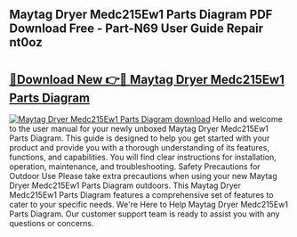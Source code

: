 ## Maytag Dryer Medc215Ew1 Parts Diagram PDF Download Free - Part-N69 User Guide Repair nt0oz

# <h2><a href="http://dfkti2.blite.top/?on=Maytag+Dryer+Medc215Ew1+Parts+Diagram">🔗Download New 👉🔴 Maytag Dryer Medc215Ew1 Parts Diagram</a></h2>

[![Maytag Dryer Medc215Ew1 Parts Diagram download](https://i.imgur.com/lujVjoI.png)](http://dfkti2.blite.top/?on=Maytag+Dryer+Medc215Ew1+Parts+Diagram)
Hello and welcome to the user manual for your newly unboxed Maytag Dryer Medc215Ew1 Parts Diagram. This guide is designed to help you get started with your product and provide you with a thorough understanding of its features, functions, and capabilities. You will find clear instructions for installation, operation, maintenance, and troubleshooting. Safety Precautions for Outdoor Use Please take extra precautions when using your new Maytag Dryer Medc215Ew1 Parts Diagram outdoors. This Maytag Dryer Medc215Ew1 Parts Diagram features a comprehensive set of features to cater to your specific needs. We're Here to Help Maytag Dryer Medc215Ew1 Parts Diagram. Our customer support team is ready to assist you with any questions or concerns.

